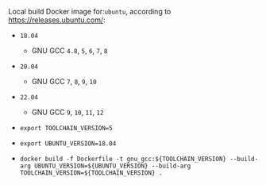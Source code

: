 Local build Docker image for:`ubuntu`, according to https://releases.ubuntu.com/:

* `18.04`
    * GNU GCC `4.8`, `5`, `6`, `7`, `8`
* `20.04`
    * GNU GCC `7`, `8`, `9`, `10`
* `22.04`
    * GNU GCC `9`, `10`, `11`, `12`

* `export TOOLCHAIN_VERSION=5`
* `export UBUNTU_VERSION=18.04`
* `docker build -f Dockerfile -t gnu_gcc:${TOOLCHAIN_VERSION} --build-arg UBUNTU_VERSION=${UBUNTU_VERSION} --build-arg TOOLCHAIN_VERSION=${TOOLCHAIN_VERSION} .`
